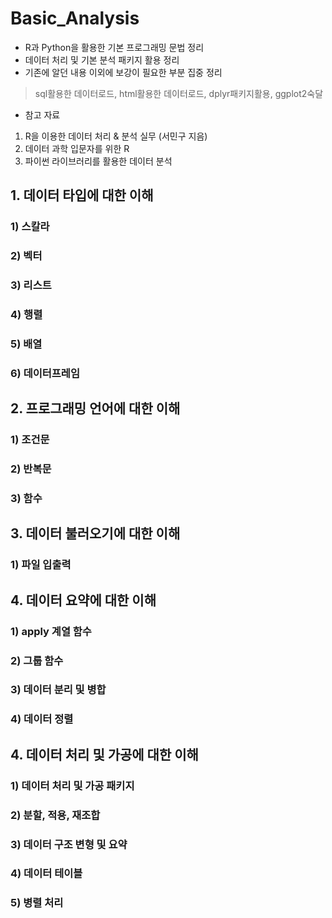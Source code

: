 # Basic_Analysis


- R과 Python을 활용한 기본 프로그래밍 문법 정리
- 데이터 처리 및 기본 분석 패키지 활용 정리
- 기존에 알던 내용 이외에 보강이 필요한 부분 집중 정리
> sql활용한 데이터로드, html활용한 데이터로드, dplyr패키지활용, ggplot2숙달

- 참고 자료 

1. R을 이용한 데이터 처리 & 분석 실무 (서민구 지음)
2. 데이터 과학 입문자를 위한 R
3. 파이썬 라이브러리를 활용한 데이터 분석


## 1. 데이터 타입에 대한 이해
### 1) 스칼라
### 2) 벡터
### 3) 리스트
### 4) 행렬
### 5) 배열
### 6) 데이터프레임

## 2. 프로그래밍 언어에 대한 이해
### 1) 조건문
### 2) 반복문
### 3) 함수

## 3. 데이터 불러오기에 대한 이해
### 1) 파일 입출력

## 4. 데이터 요약에 대한 이해
### 1) apply 계열 함수
### 2) 그룹 함수
### 3) 데이터 분리 및 병합
### 4) 데이터 정렬

## 4. 데이터 처리 및 가공에 대한 이해
### 1) 데이터 처리 및 가공 패키지
### 2) 분할, 적용, 재조합
### 3) 데이터 구조 변형 및 요약
### 4) 데이터 테이블
### 5) 병렬 처리
